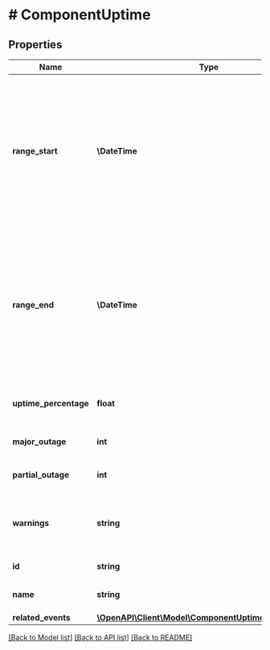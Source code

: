 # # ComponentUptime

## Properties

Name | Type | Description | Notes
------------ | ------------- | ------------- | -------------
**range_start** | **\DateTime** | Start date used for uptime calculation (see the warnings field in the response if this value does not match the start parameter you provided). | [optional]
**range_end** | **\DateTime** | End date used for uptime calculation (see the warnings field in the response if this value does not match the end parameter you provided). | [optional]
**uptime_percentage** | **float** | Uptime percentage for a component | [optional]
**major_outage** | **int** | Seconds of major outage | [optional]
**partial_outage** | **int** | Seconds of partial outage | [optional]
**warnings** | **string** | Warning messages related to the uptime query that may occur | [optional]
**id** | **string** | Component identifier | [optional]
**name** | **string** | Component display name | [optional]
**related_events** | [**\OpenAPI\Client\Model\ComponentUptimeRelatedEvents**](ComponentUptimeRelatedEvents.md) |  | [optional]

[[Back to Model list]](../../README.md#models) [[Back to API list]](../../README.md#endpoints) [[Back to README]](../../README.md)
